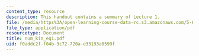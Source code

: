 ```yaml
---
content_type: resource
description: This handout contains a summary of Lecture 1.
file: /media/https%3A/open-learning-course-data-rc.s3.amazonaws.com/5-68j-kinetics-of-chemical-reactions-spring-2003/f0addc2ff04b3c72720ae33193a0599f_num_kin_eq1.pdf
file_type: application/pdf
resourcetype: Document
title: num_kin_eq1.pdf
uid: f0addc2f-f04b-3c72-720a-e33193a0599f
---
```

